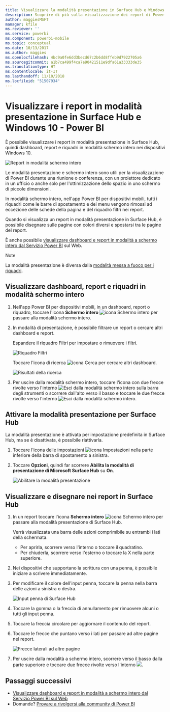```yaml
---
title: Visualizzare la modalità presentazione in Surface Hub e Windows 10 - Power BI
description: Scoprire di più sulla visualizzazione dei report di Power BI in Surface Hub e sulla visualizzazione di dashboard, report e riquadri di Power BI in modalità schermo intero nei dispositivi Windows 10.
author: maggiesMSFT
manager: kfile
ms.reviewer: ''
ms.service: powerbi
ms.component: powerbi-mobile
ms.topic: conceptual
ms.date: 10/13/2017
ms.author: maggies
ms.openlocfilehash: 4bc9a0fe6dd3becd67c2b6dd8ffeb9d7922705a6
ms.sourcegitcommit: a1b7ca499f4ca7e90421511e9dfa61a33333de35
ms.translationtype: HT
ms.contentlocale: it-IT
ms.lasthandoff: 11/10/2018
ms.locfileid: "51507934"
---
```

# <a name="view-reports-in-presentation-mode-on-surface-hub-and-windows-10---power-bi"></a>Visualizzare i report in modalità presentazione in Surface Hub e Windows 10 - Power BI
È possibile visualizzare i report in modalità presentazione in Surface Hub, quindi dashboard, report e riquadri in modalità schermo intero nei dispositivi Windows 10. 

![Report in modalità schermo intero](./media/mobile-windows-10-app-presentation-mode/power-bi-presentation-mode.png)

Le modalità presentazione e schermo intero sono utili per la visualizzazione di Power BI durante una riunione o conferenza, con un proiettore dedicato in un ufficio o anche solo per l'ottimizzazione dello spazio in uno schermo di piccole dimensioni. 

In modalità schermo intero, nell'app Power BI per dispositivi mobili, tutti i riquadri come le barre di spostamento e dei menu vengono rimossi ad eccezione delle schede della pagina e del riquadro filtri nei report.

Quando si visualizza un report in modalità presentazione in Surface Hub, è possibile disegnare sulle pagine con colori diversi e spostarsi tra le pagine del report.

È anche possibile [visualizzare dashboard e report in modalità a schermo intero dal Servizio Power BI](../end-user-focus.md) sul Web.

> [!NOTE]
> La modalità presentazione è diversa dalla [modalità messa a fuoco per i riquadri](mobile-tiles-in-the-mobile-apps.md).
> 
> 

## <a name="display-dashboards-reports-and-tiles-in-full-screen-mode"></a>Visualizzare dashboard, report e riquadri in modalità schermo intero
1. Nell'app Power BI per dispositivi mobili, in un dashboard, report o riquadro, toccare l'icona **Schermo intero** ![icona Schermo intero](././media/mobile-windows-10-app-presentation-mode/power-bi-full-screen-icon.png) per passare alla modalità schermo intero.
2. In modalità di presentazione, è possibile filtrare un report o cercare altri dashboard e report.
   
    Espandere il riquadro Filtri per impostare o rimuovere i filtri.
   
    ![Riquadro Filtri](./media/mobile-windows-10-app-presentation-mode/power-bi-windows-10-presentation-filter.png)
   
     Toccare l'icona di ricerca ![icona Cerca](./media/mobile-windows-10-app-presentation-mode/power-bi-windows-10-presentation-search-icon.png) per cercare altri dashboard.
   
    ![Risultati della ricerca](./media/mobile-windows-10-app-presentation-mode/power-bi-windows-10-search.png)
3. Per uscire dalla modalità schermo intero, toccare l'icona con due frecce rivolte verso l'interno ![Esci dalla modalità schermo intero](./media/mobile-windows-10-app-presentation-mode/power-bi-windows-10-exit-full-screen-icon.png) sulla barra degli strumenti o scorrere dall'alto verso il basso e toccare le due frecce rivolte verso l'interno ![Esci dalla modalità schermo intero](./media/mobile-windows-10-app-presentation-mode/power-bi-windows-10-exit-full-screen-hub-icon.png).

## <a name="turn-on-presentation-mode-for-surface-hub"></a>Attivare la modalità presentazione per Surface Hub
La modalità presentazione è attivata per impostazione predefinita in Surface Hub, ma se è disattivata, è possibile riattivarla.

1. Toccare l'icona delle impostazioni ![icona Impostazioni](./media/mobile-windows-10-app-presentation-mode/power-bi-settings-icon.png) nella parte inferiore della barra di spostamento a sinistra.
2. Toccare **Opzioni**, quindi far scorrere **Abilita la modalità di presentazione di Microsoft Surface Hub** su **On**.
   
    ![Abilitare la modalità presentazione](./media/mobile-windows-10-app-presentation-mode/power-bi-turn-on-presentation-mode.png)

## <a name="display-and-draw-on-reports-on-surface-hub"></a>Visualizzare e disegnare nei report in Surface Hub
1. In un report toccare l'icona **Schermo intero** ![icona Schermo intero](././media/mobile-windows-10-app-presentation-mode/power-bi-full-screen-icon.png) per passare alla modalità presentazione di Surface Hub.
   
    Verrà visualizzata una barra delle azioni comprimibile su entrambi i lati della schermata. 
   
   * Per aprirla, scorrere verso l'interno o toccare il quadratino.
   * Per chiuderla, scorrere verso l'esterno o toccare la X nella parte superiore.
2. Nei dispositivi che supportano la scrittura con una penna, è possibile iniziare a scrivere immediatamente. 
3. Per modificare il colore dell'input penna, toccare la penna nella barra delle azioni a sinistra o destra.
   
    ![Input penna di Surface Hub](./media/mobile-windows-10-app-presentation-mode/power-bi-windows-10-surface-hub-ink.png)
4. Toccare la gomma o la freccia di annullamento per rimuovere alcuni o tutti gli input penna.
5. Toccare la freccia circolare per aggiornare il contenuto del report.
6. Toccare le frecce che puntano verso i lati per passare ad altre pagine nel report.
   
    ![Frecce laterali ad altre pagine](./media/mobile-windows-10-app-presentation-mode/power-bi-windows-10-surface-hub-arrows.png)
7. Per uscire dalla modalità a schermo intero, scorrere verso il basso dalla parte superiore e toccare due frecce rivolte verso l'interno ![](./media/mobile-windows-10-app-presentation-mode/power-bi-windows-10-exit-full-screen-hub-icon.png).

## <a name="next-steps"></a>Passaggi successivi
* [Visualizzare dashboard e report in modalità a schermo intero dal Servizio Power BI sul Web](../end-user-focus.md)
* Domande? [Provare a rivolgersi alla community di Power BI](http://community.powerbi.com/)

